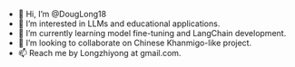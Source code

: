 - 👋 Hi, I’m @DougLong18
- 👀 I’m interested in LLMs and educational applications.
- 🌱 I’m currently learning model fine-tuning and LangChain development.
- 💞️ I’m looking to collaborate on Chinese Khanmigo-like project.
- 📫 Reach me by Longzhiyong at gmail.com.

<!---
DougLong18/DougLong18 is a ✨ special ✨ repository because its `README.md` (this file) appears on your GitHub profile.
You can click the Preview link to take a look at your changes.
--->
